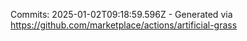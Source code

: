 Commits: 2025-01-02T09:18:59.596Z - Generated via https://github.com/marketplace/actions/artificial-grass
<br>
